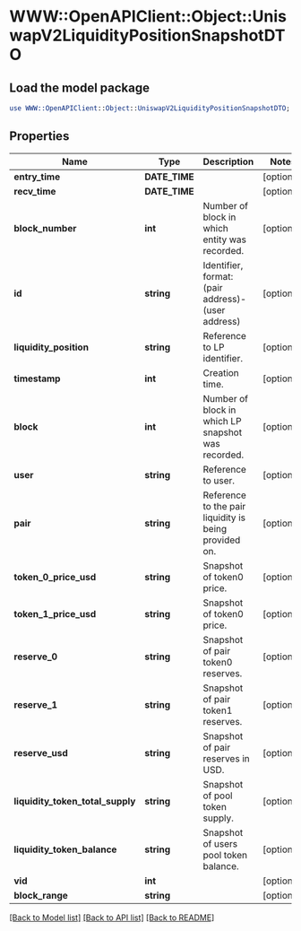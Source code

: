 # WWW::OpenAPIClient::Object::UniswapV2LiquidityPositionSnapshotDTO

## Load the model package
```perl
use WWW::OpenAPIClient::Object::UniswapV2LiquidityPositionSnapshotDTO;
```

## Properties
Name | Type | Description | Notes
------------ | ------------- | ------------- | -------------
**entry_time** | **DATE_TIME** |  | [optional] 
**recv_time** | **DATE_TIME** |  | [optional] 
**block_number** | **int** | Number of block in which entity was recorded. | [optional] 
**id** | **string** | Identifier, format: (pair address)-(user address) | [optional] 
**liquidity_position** | **string** | Reference to LP identifier. | [optional] 
**timestamp** | **int** | Creation time. | [optional] 
**block** | **int** | Number of block in which LP snapshot was recorded. | [optional] 
**user** | **string** | Reference to user. | [optional] 
**pair** | **string** | Reference to the pair liquidity is being provided on. | [optional] 
**token_0_price_usd** | **string** | Snapshot of token0 price. | [optional] 
**token_1_price_usd** | **string** | Snapshot of token0 price. | [optional] 
**reserve_0** | **string** | Snapshot of pair token0 reserves. | [optional] 
**reserve_1** | **string** | Snapshot of pair token1 reserves. | [optional] 
**reserve_usd** | **string** | Snapshot of pair reserves in USD. | [optional] 
**liquidity_token_total_supply** | **string** | Snapshot of pool token supply. | [optional] 
**liquidity_token_balance** | **string** | Snapshot of users pool token balance. | [optional] 
**vid** | **int** |  | [optional] 
**block_range** | **string** |  | [optional] 

[[Back to Model list]](../README.md#documentation-for-models) [[Back to API list]](../README.md#documentation-for-api-endpoints) [[Back to README]](../README.md)


